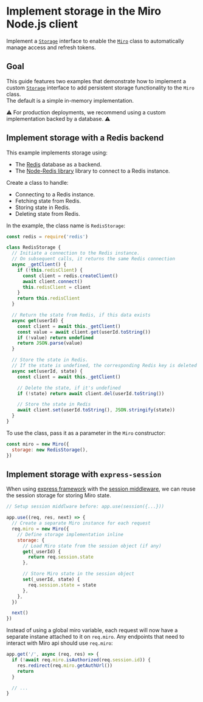# Implement storage in the Miro Node.js client

Implement a [`Storage`](https://miroapp.github.io/api-clients/interfaces/index._internal_.Storage.html) interface to enable the [`Miro`](https://miroapp.github.io/api-clients/classes/index.Miro.html) class to automatically manage access and refresh tokens.

## Goal

This guide features two examples that demonstrate how to implement a custom [`Storage`](https://miroapp.github.io/api-clients/interfaces/index._internal_.Storage.html) interface to add persistent storage functionality to the `Miro` class. \
The default is a simple in-memory implementation.

⚠️ For production deployments, we recommend using a custom implementation backed by a database. ⚠️

## Implement storage with a Redis backend

This example implements storage using:

- The [Redis](https://redis.io/) database as a backend.
- The [Node-Redis library](https://www.npmjs.com/package/redis) library to connect to a Redis instance.

Create a class to handle:

- Connecting to a Redis instance.
- Fetching state from Redis.
- Storing state in Redis.
- Deleting state from Redis.

In the example, the class name is `RedisStorage`:

```javascript
const redis = require('redis')

class RedisStorage {
  // Initiate a connection to the Redis instance.
  // On subsequent calls, it returns the same Redis connection
  async _getClient() {
    if (!this.redisClient) {
      const client = redis.createClient()
      await client.connect()
      this.redisClient = client
    }
    return this.redisClient
  }

  // Return the state from Redis, if this data exists
  async get(userId) {
    const client = await this._getClient()
    const value = await client.get(userId.toString())
    if (!value) return undefined
    return JSON.parse(value)
  }

  // Store the state in Redis.
  // If the state is undefined, the corresponding Redis key is deleted
  async set(userId, state) {
    const client = await this._getClient()

    // Delete the state, if it's undefined
    if (!state) return await client.del(userId.toString())

    // Store the state in Redis
    await client.set(userId.toString(), JSON.stringify(state))
  }
}
```

To use the class, pass it as a parameter in the `Miro` constructor:

```javascript
const miro = new Miro({
  storage: new RedisStorage(),
})
```

## Implement storage with `express-session`

When using [express framework](https://expressjs.com/) with the [session middleware](https://www.npmjs.com/package/express-session), we can reuse the session storage for storing Miro state.

```javascript
// Setup session middlware before: app.use(session({...}))

app.use((req, res, next) => {
  // Create a separate Miro instance for each request
  req.miro = new Miro({
    // Define storage implementation inline
    storage: {
      // Load Miro state from the session object (if any)
      get(_userId) {
        return req.session.state
      },

      // Store Miro state in the session object
      set(_userId, state) {
        req.session.state = state
      },
    },
  })

  next()
})
```

Instead of using a global miro variable, each request will now have a separate instane attached to it on `req.miro`. Any endpoints that need to interact with Miro api should use `req.miro`:

```javascript
app.get('/', async (req, res) => {
  if (!await req.miro.isAuthorized(req.session.id)) {
    res.redirect(req.miro.getAuthUrl())
    return
  }

  // ...
}
```
